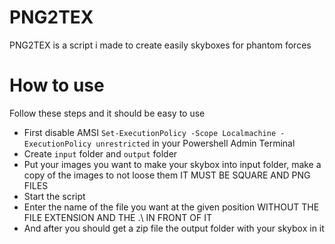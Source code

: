 # PNG2TEX
PNG2TEX is a script i made to create easily skyboxes for phantom forces
# How to use
Follow these steps and it should be easy to use
<ul>
    <li>First disable AMSI <code>Set-ExecutionPolicy -Scope Localmachine -ExecutionPolicy unrestricted</code> in your Powershell Admin Terminal</li>
    <li>Create <code>input</code> folder and <code>output</code> folder
    <li>Put your images you want to make your skybox into input folder, make a copy of the images to not loose them IT MUST BE SQUARE AND PNG FILES</li>
    <li>Start the script</li>
    <li>Enter the name of the file you want at the given position WITHOUT THE FILE EXTENSION AND THE .\ IN FRONT OF IT</li>
    <li>And after you should get a zip file the output folder with your skybox in it</li>
</ul>
